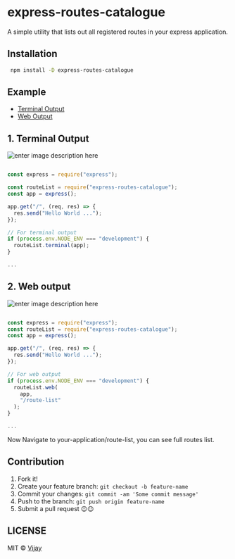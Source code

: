 
# express-routes-catalogue

A simple utility that lists out all registered routes in your express application.
  

## Installation

```bash
 npm install -D express-routes-catalogue 
 ```

  

## Example
- [Terminal Output](#1-terminal-output)
- [Web Output](#2-web-output )

  

## 1. Terminal Output

  ![enter image description here](https://github.com/vijay4495/express-routes-catalogue/blob/master/terminal-route-list.png?raw=true)

``` js

const express = require("express");

const routeList = require("express-routes-catalogue");
const app = express();

app.get("/", (req, res) => {
  res.send("Hello World ...");
});

// For terminal output
if (process.env.NODE_ENV === "development") {
  routeList.terminal(app);
}

...
```

  

## 2. Web output
![enter image description here](https://github.com/vijay4495/express-routes-catalogue/blob/master/web-route-list.png?raw=true)
``` js

const express = require("express");
const routeList = require("express-routes-catalogue");
const app = express();

app.get("/", (req, res) => {
  res.send("Hello World ...");
});

// For web output
if (process.env.NODE_ENV === "development") {
  routeList.web(
    app,
    "/route-list"
  );
}

...
```
Now Navigate to your-application/route-list, you can see full routes list.


## Contribution

1. Fork it!
2. Create your feature branch: `git checkout -b feature-name`
3. Commit your changes: `git commit -am 'Some commit message'`
4. Push to the branch: `git push origin feature-name`
5. Submit a pull request 😉😉


## LICENSE
MIT © [Vijay](https://github.com/vijay4495)
